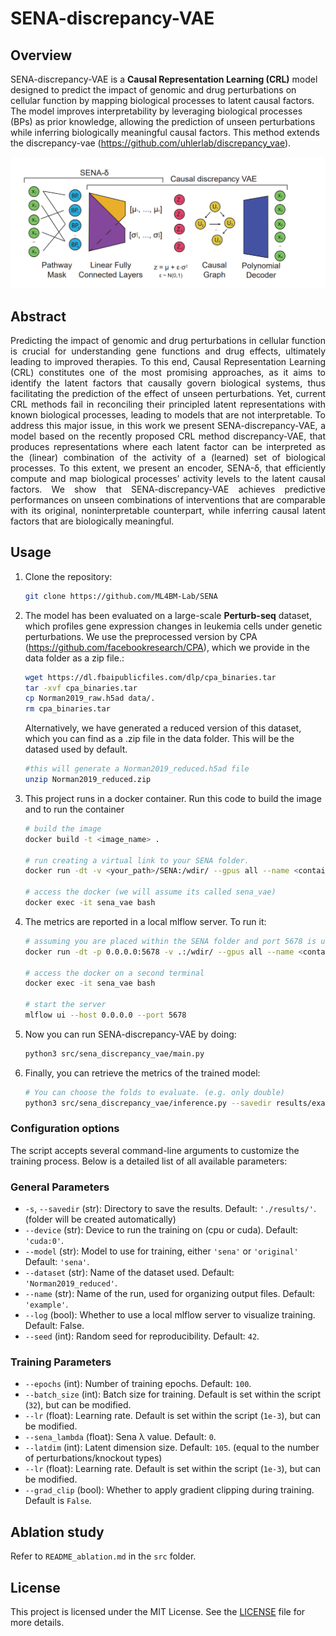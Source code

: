 
# SENA-discrepancy-VAE

## Overview

SENA-discrepancy-VAE is a **Causal Representation Learning (CRL)** model designed to predict the impact of genomic and drug perturbations on cellular function by mapping biological processes to latent causal factors. The model improves interpretability by leveraging biological processes (BPs) as prior knowledge, allowing the prediction of unseen perturbations while inferring biologically meaningful causal factors. This method extends the discrepancy-vae (https://github.com/uhlerlab/discrepancy_vae).


<img src="imgs/model_overview.png" alt="Model overview" style="max-width:100%;">

## Abstract 

<div style="text-align: justify;">
Predicting the impact of genomic and drug perturbations in cellular function is
crucial for understanding gene functions and drug effects, ultimately leading to
improved therapies. To this end, Causal Representation Learning (CRL) constitutes
one of the most promising approaches, as it aims to identify the latent factors
that causally govern biological systems, thus facilitating the prediction of the
effect of unseen perturbations. Yet, current CRL methods fail in reconciling
their principled latent representations with known biological processes, leading
to models that are not interpretable. To address this major issue, in this work
we present SENA-discrepancy-VAE, a model based on the recently proposed
CRL method discrepancy-VAE, that produces representations where each latent
factor can be interpreted as the (linear) combination of the activity of a (learned)
set of biological processes. To this extent, we present an encoder, SENA-δ, that
efficiently compute and map biological processes’ activity levels to the latent causal
factors. We show that SENA-discrepancy-VAE achieves predictive performances
on unseen combinations of interventions that are comparable with its original, noninterpretable 
counterpart, while inferring causal latent factors that are biologically meaningful.
</div>


## Usage

1. Clone the repository:
    ```bash
    git clone https://github.com/ML4BM-Lab/SENA
    ```

2. The model has been evaluated on a large-scale **Perturb-seq** dataset, 
which profiles gene expression changes in leukemia cells under genetic perturbations.
We use the preprocessed version by CPA (https://github.com/facebookresearch/CPA), which 
we provide in the data folder as a zip file.:

    ```bash
    wget https://dl.fbaipublicfiles.com/dlp/cpa_binaries.tar
    tar -xvf cpa_binaries.tar
    cp Norman2019_raw.h5ad data/.
    rm cpa_binaries.tar
    ```

    Alternatively, we have generated a reduced version of this dataset, which you can find as a .zip file in the data folder.
    This will be the datased used by default.

    ```bash
    #this will generate a Norman2019_reduced.h5ad file
    unzip Norman2019_reduced.zip
    ```

3. This project runs in a docker container. Run this code to build the image and to run the container

    ```bash
    # build the image
    docker build -t <image_name> .

    # run creating a virtual link to your SENA folder.
    docker run -dt -v <your_path>/SENA:/wdir/ --gpus all --name <container_name> <image_name>

    # access the docker (we will assume its called sena_vae)
    docker exec -it sena_vae bash
    ```

4. The metrics are reported in a local mlflow server. To run it: 

    ```bash
    # assuming you are placed within the SENA folder and port 5678 is unused
    docker run -dt -p 0.0.0.0:5678 -v .:/wdir/ --gpus all --name <container_name> <image_name>

    # access the docker on a second terminal
    docker exec -it sena_vae bash

    # start the server
    mlflow ui --host 0.0.0.0 --port 5678
    ```

5. Now you can run SENA-discrepancy-VAE by doing: 

    ```bash
    python3 src/sena_discrepancy_vae/main.py
    ```

6. Finally, you can retrieve the metrics of the trained model:

    ```bash
    # You can choose the folds to evaluate. (e.g. only double)
    python3 src/sena_discrepancy_vae/inference.py --savedir results/example --evaluation_types train test double
    ```


### Configuration options

The script accepts several command-line arguments to customize the training process. Below is a detailed list of all available parameters:

### General Parameters

- `-s`, `--savedir` (str): Directory to save the results. Default: `'./results/'`. (folder will be created automatically)
- `--device` (str): Device to run the training on (cpu or cuda). Default: `'cuda:0'`.
- `--model` (str): Model to use for training, either `'sena'` or `'original'`  Default: `'sena'`.
-  `--dataset` (str): Name of the dataset used. Default: `'Norman2019_reduced'`.
- `--name` (str): Name of the run, used for organizing output files. Default: `'example'`.
- `--log` (bool): Whether to use a local mlflow server to visualize training. Default: False.
- `--seed` (int): Random seed for reproducibility. Default: `42`.

### Training Parameters

- `--epochs` (int): Number of training epochs. Default: `100`.
- `--batch_size` (int): Batch size for training. Default is set within the script (`32`), but can be modified.
- `--lr` (float): Learning rate. Default is set within the script (`1e-3`), but can be modified.
- `--sena_lambda` (float): Sena λ value. Default: `0`.
- `--latdim` (int): Latent dimension size. Default: `105`. (equal to the number of perturbations/knockout types)
- `--lr` (float): Learning rate. Default is set within the script (`1e-3`), but can be modified.
- `--grad_clip` (bool): Whether to apply gradient clipping during training. Default is `False`.


## Ablation study

Refer to `README_ablation.md` in the `src` folder.

## License

This project is licensed under the MIT License. See the [LICENSE](LICENSE) file for more details.
